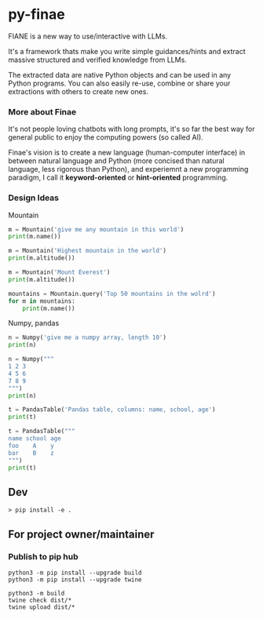 # py-finae

FIANE is a new way to use/interactive with LLMs.

It's a framework thats make you write simple guidances/hints and extract massive structured and verified knowledge from LLMs.

The extracted data are native Python objects and can be used in any Python programs. You can also easily re-use, combine or share your extractions with others to create new ones.


### More about Finae

It's not people loving chatbots with long prompts, it's so far the best way for general public to enjoy the computing powers (so called AI).

Finae's vision is to create a new language (human-computer interface) in between natural language and Python (more concised than natural language, less rigorous than Python), and experiemnt a new programming paradigm, I call it **keyword-oriented** or **hint-oriented** programming.


### Design Ideas

Mountain

```python
m = Mountain('give me any mountain in this world')
print(m.name())

m = Mountain('Highest mountain in the world')
print(m.altitude())

m = Mountain('Mount Everest')
print(m.altitude())

mountains = Mountain.query('Top 50 mountains in the wolrd')
for m in mountains:
    print(m.name())
```


Numpy, pandas
```python
n = Numpy('give me a numpy array, length 10')
print(n)

n = Numpy("""
1 2 3
4 5 6
7 8 9
""")
print(n)

t = PandasTable('Pandas table, columns: name, school, age')
print(t)

t = PandasTable("""
name school age
foo    A    y
bar    B    z
""")
print(t)
```

## Dev

```
> pip install -e .
```


## For project owner/maintainer

### Publish to pip hub

```
python3 -m pip install --upgrade build
python3 -m pip install --upgrade twine

python3 -m build
twine check dist/*
twine upload dist/*
```
